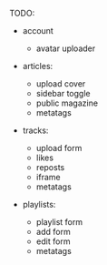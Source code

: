 TODO:

  + account
    + avatar uploader
  + articles: 
    + upload cover
    + sidebar toggle
    + public magazine
    + metatags
  + tracks: 
    + upload form
    + likes
    + reposts
    + iframe
    + metatags

  + playlists:
    + playlist form
    + add form
    + edit form
    + metatags
